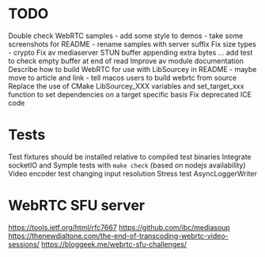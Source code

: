 # TODO

Double check WebRTC samples
	- add some style to demos
	- take some screenshots for README
	- rename samples with server suffix
Fix size types - crypto
Fix av mediaserver
STUN buffer appending extra bytes ... add test to check empty buffer at end of read
Improve av module documentation
Describe how to build WebRTC for use with LibSourcey in README 
	- maybe move to article and link
	- tell macos users to build webrtc from source
Replace the use of CMake LibSourcey_XXX variables and set_target_xxx function to set dependencies on a target specific basis
Fix deprecated ICE code

# Tests

Test fixtures should be installed relative to compiled test binaries
Integrate socketIO and Symple tests with `make check` (based on nodejs availability)
Video encoder test changing input resolution
Stress test AsyncLoggerWriter

# WebRTC SFU server

https://tools.ietf.org/html/rfc7667
https://github.com/ibc/mediasoup
https://thenewdialtone.com/the-end-of-transcoding-webrtc-video-sessions/
https://bloggeek.me/webrtc-sfu-challenges/
